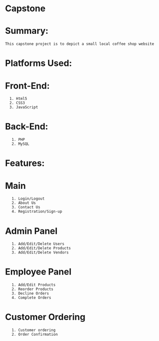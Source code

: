 # Capstone

# Summary:
    This capstone project is to depict a small local coffee shop website

# Platforms Used:
   # Front-End:
      1. Html5
      2. CSS3
      3. JavaScript

   # Back-End: 
       1. PHP
       2. MySQL
       
# Features:
   # Main
       1. Login/Logout
       2. About Us
       3. Contact Us
       4. Registration/Sign-up
       
   # Admin Panel
       1. Add/Edit/Delete Users
       2. Add/Edit/Delete Products
       3. Add/Edit/Delete Vendors
       
   # Employee Panel
       1. Add/Edit Products
       2. Reorder Products
       3. Decline Orders
       4. Complete Orders
       
   # Customer Ordering
       1. Customer ordering
       2. Order Confirmation
   
   
       
